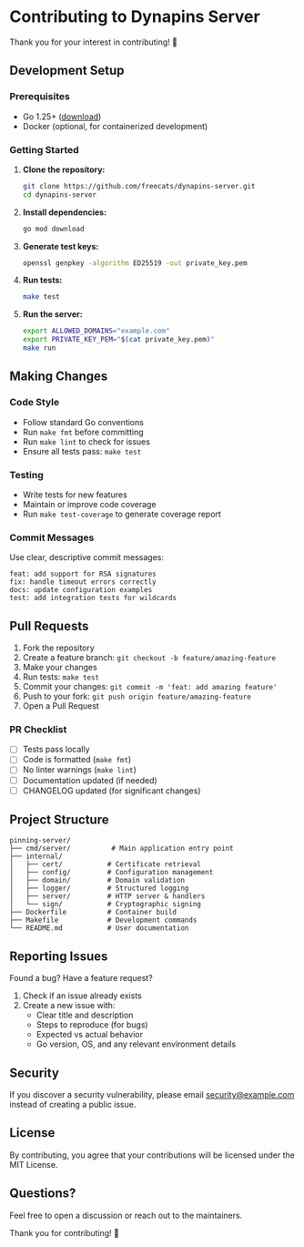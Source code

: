 # Contributing to Dynapins Server

Thank you for your interest in contributing! 🎉

## Development Setup

### Prerequisites

- Go 1.25+ ([download](https://go.dev/dl/))
- Docker (optional, for containerized development)

### Getting Started

1. **Clone the repository:**

   ```bash
   git clone https://github.com/freecats/dynapins-server.git
   cd dynapins-server
   ```

2. **Install dependencies:**

   ```bash
   go mod download
   ```

3. **Generate test keys:**

   ```bash
   openssl genpkey -algorithm ED25519 -out private_key.pem
   ```

4. **Run tests:**

   ```bash
   make test
   ```

5. **Run the server:**

   ```bash
   export ALLOWED_DOMAINS="example.com"
   export PRIVATE_KEY_PEM="$(cat private_key.pem)"
   make run
   ```

## Making Changes

### Code Style

- Follow standard Go conventions
- Run `make fmt` before committing
- Run `make lint` to check for issues
- Ensure all tests pass: `make test`

### Testing

- Write tests for new features
- Maintain or improve code coverage
- Run `make test-coverage` to generate coverage report

### Commit Messages

Use clear, descriptive commit messages:

```
feat: add support for RSA signatures
fix: handle timeout errors correctly
docs: update configuration examples
test: add integration tests for wildcards
```

## Pull Requests

1. Fork the repository
2. Create a feature branch: `git checkout -b feature/amazing-feature`
3. Make your changes
4. Run tests: `make test`
5. Commit your changes: `git commit -m 'feat: add amazing feature'`
6. Push to your fork: `git push origin feature/amazing-feature`
7. Open a Pull Request

### PR Checklist

- [ ] Tests pass locally
- [ ] Code is formatted (`make fmt`)
- [ ] No linter warnings (`make lint`)
- [ ] Documentation updated (if needed)
- [ ] CHANGELOG updated (for significant changes)

## Project Structure

```
pinning-server/
├── cmd/server/          # Main application entry point
├── internal/
│   ├── cert/           # Certificate retrieval
│   ├── config/         # Configuration management
│   ├── domain/         # Domain validation
│   ├── logger/         # Structured logging
│   ├── server/         # HTTP server & handlers
│   └── sign/           # Cryptographic signing
├── Dockerfile          # Container build
├── Makefile            # Development commands
└── README.md           # User documentation
```

## Reporting Issues

Found a bug? Have a feature request?

1. Check if an issue already exists
2. Create a new issue with:
   - Clear title and description
   - Steps to reproduce (for bugs)
   - Expected vs actual behavior
   - Go version, OS, and any relevant environment details

## Security

If you discover a security vulnerability, please email security@example.com instead of creating a public issue.

## License

By contributing, you agree that your contributions will be licensed under the MIT License.

## Questions?

Feel free to open a discussion or reach out to the maintainers.

Thank you for contributing! 🚀

